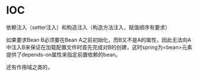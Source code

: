 # IOC

依赖注入（setter注入）和构造注入（构造方法注入，赋值顺序有要求）

如果要求Bean B必须要在Bean A之前初始化，而B又不是A的属性，因此无法向A中注入B来保证在加载配置文件时首先完成对B的创建，这时spring为\<bean>元素提供了depends-on属性来指定前置依赖的bean。

还有作用域之类的，
